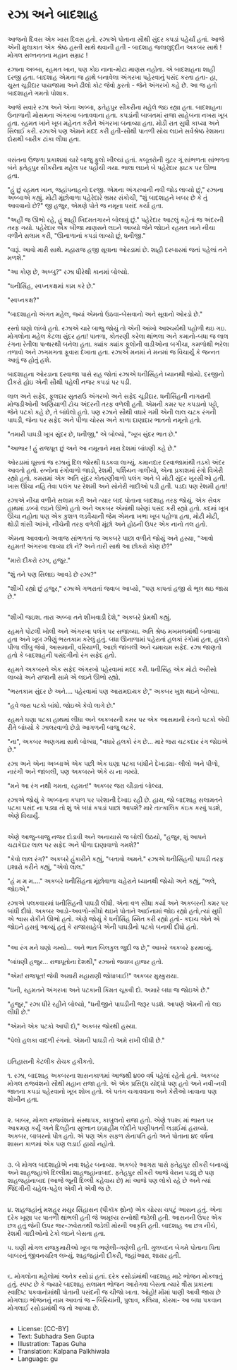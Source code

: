 # રઝા અને બાદશાહ

##
આજનો દિવસ એક ખાસ દિવસ હતો. રઝાએ પોતાના સૌથી સુંદર કપડાં પહેર્યાં હતાં. આજે એની મુલાકાત એક શ્રેષ્ઠ હસ્તી સાથે થવાની હતી - બાદશાહ જલાલુદ્દીન અકબર સાથે ! મોગલ સલ્તનતના મહાન સમ્રાટ !

રઝાના અબ્બા, રહમત ખાન, પણ કોઇ નાના-મોટા માણસ નહોતા. એ બાદશાહના શાહી દરજી હતા. બાદશાહ એમના જ હાથે બનાવેલા અંગરખા પહેરવાનું પસંદ કરતા હતા- હા, ચુસ્ત ચૂડીદાર પાયજામા અને ઢીલો કોટ જેવો કુરતો - જેને અંગરખો કહે છે. આ જ હતો બાદશાહને ગમતો પોશાક.

આજે સવારે રઝા અને એના અબ્બા, ફતેહપુર સીકરીના મહેલે જઇ રહ્યા હતા. બાદશાહના ઉનાળાની મોસમના અંગરખા બતાવવાના હતા. કપડાંની બાબતમાં રાજા સાહેબના નખરા ખૂબ હતા. રહમત ખાને ખૂબ મહેનત કરીને અંગરખા બનાવ્યા હતા. મોડી રાત સુધી કાપ્યા અને સિલાઈ કરી. રઝાએ પણ એમને મદદ કરી હતી-સૌથી પાતળી સોય લઇને સર્વશ્રેષ્ઠ રેશમના દોરાથી બારીક ટાંકા લીધા હતા.

##
વસંતના ઉજળા પ્રકાશમાં ચારે બાજુ ફુલો ખીલ્યાં હતાં. કબૂતરોની ગુટર ગૂં સાંભળતા સાંભળતા બંને ફતેહપુર સીકરીના મહેલ પર પહોંચી ગયા. ભાલા લઇને બે પહેરેદાર ફાટક પર ઊભા હતા.

"હું છું રહમત ખાન, જહાંપનાહનો દરજી. એમના અંગરખાની નવી જોડ લાવ્યો છું," રઝાના અબ્બાએ કહ્યું. મોટી મૂંછોવાળા પહેરેદારે ભ્રમર સંકોચી, "શું બાદશાહને ખબર છે કે તું આવવાનો છે?" જી હજુર, એમણે પોતે જ નમૂના પસંદ કર્યા હતા.

"અહીં જ ઊભો રહે, હું શાહી ખિદમતગારને બોલાવું છું." પહેરેદાર આટલું કહેતાં જ અંદરની તરફ ગયો. પહેરેદાર એક બીજા માણસને લઇને આવ્યો જેને જોઇને રહમત ખાને નીચા વળીને સલામ કરી, "ઊનાળાનાં કપડાં લાવ્યો છું, ધનીજી."

"વારૂં. આવો મારી સાથે. મહારાજ હજી સૂવાના ઓરડામાં છે. શાહી દરબારમાં જતાં પહેલાં તને મળશે."

"આ કોણ છે, અબ્બુ?" રઝા ધીરેથી કાનમાં બોલ્યો.

"ધનીસિંહ, સ્વપ્નકક્ષમાં કામ કરે છે."

"સ્વપ્નકક્ષ?"

"બાદશાહનો અંગત મહેલ, જ્યાં એમનો ઉઠવા-બેસવાનો અને સૂવાનો ઓરડો છે."

રસ્તો ઘણો લાંબો હતો. રઝાએ ચારે બાજુ જોયું તો એની આંખો આશ્ચર્યથી પહોળી થઇ ગઇ. મોગલોના મહેલ કેટલા સુંદર હતા! પાતળા, કોતરણી કરેલા થાંભલા અને કમાનો-બધા જ લાલ રંગના રેતીલા પત્થરથી બનેલા હતા. ક્યાંક ક્યાંક ફૂલોની વાડીઓના બગીચા, કમળોથી ભરેલા તળાવો અને ઝગમગતા ફૂવારા દેખાતા હતા. રઝાએ મનમાં ને મનમાં જ વિચાર્યું કે જન્નત આવું જ હોતું હશે. 

બાદશાહના ઓરડાના દરવાજા પાસે રાહ જોતાં રઝાએ ધનીસિંહને ધ્યાનથી જોયો. દરજીનો દીકરો હોઇ એની સૌથી પહેલી નજર કપડાં પર પડી.

લાલ અને સફેદ, ફૂલદાર સુતરાઉ અંગરખો અને સફેદ ચૂડીદાર. ધનીસિંહની નાગરાની મોજડીઓની અણિયાળી ટોચ અંદરની તરફ વળેલી હતી. એમની કમર પર કપડાનો પટ્ટો, જેને પટકો કહે છે, તે બાંધેલો હતો. પણ રઝાને સૌથી વધારે ગમી એની લાલ ચટક રંગની પાઘડી, જેના પર સફેદ અને પીળા ચોરસ અને કાળા દાણાદાર ભાતનો નમૂનો હતો.

"તમારી પાઘડી ખૂબ સુંદર છે, ધનીજી," એ બોલ્યો, "ખૂબ સુંદર ભાત છે."

"આભાર ! હું રાજપૂત છું અને આ નમૂનાને મારા દેશમાં બાંધણી કહે છે."

ઓરડામાં ઘૂસતાં જ રઝાનું દિલ જોરથી ધડકવા લાગ્યું. કમાનદાર દરવાજામાંથી તડકો અંદર આવતો હતો. રત્નોના રંગોવાળો જાડો, રેશમી, પર્શિયન ગાલીચો, એના પ્રકાશમાં રંગો વિખેરી રહ્યો હતો. કમરામાં એક અતિ સુંદર કોતરણીવાળો પલંગ અને બે મોટી સુંદર ખુરસીઓ હતી. ખાસ ઊંચા નહિ તેવા પલંગ પર રેશમી અને સોનેરી ગાદીઓ પડી હતી. પડદા પણ રેશમી હતા!

રઝાએ નીચા વળીને સલામ કરી અને ત્યાર બાદ પોતાના બાદશાહ તરફ જોયું. એક સેવક હાથમાં ડબ્બો લઇને ઊભો હતો અને અકબર એમાંથી ઘરેણાં પસંદ કરી રહ્યો હતો. કદમાં ખૂબ ઊંચા નહોતા પણ એક કુશળ લડવૈયાની જેમ એમના ખભા ખૂબ પહોળા હતા, મોટી મોટી, થોડી ત્રાંસી આંખો, નીચેની તરફ વળેલી મૂંછો અને હોઠની ઉપર એક નાનો તલ હતો.

એમના આવવાનો અવાજ સાંભળતાં જ અકબરે પાછા વળીને જોયું અને હસ્યા, "આવો રહમત! અંગરખા લાવ્યા છો ને? અને તારી સાથે આ છોકરો કોણ છે?"

"મારો દીકરો રઝા, હજુર."

"શું તને પણ સિલાઇ આવડે છે રઝા?"

"શીખી રહ્યો છું હજુર," રઝાએ ગભરાતાં જવાબ આપ્યો, "પણ કાપતાં હજી યે ભૂલ થઇ જાય છે."

##
"શીખી જઇશ. તારા અબ્બા તને શીખવાડી દેશે," અકબરે પ્રેમથી કહ્યું.

રહમતે પોટલી ખોલી અને અંગરખા પલંગ પર સજાવ્યા. અતિ શ્રેષ્ઠ મખમલમાંથી બનાવ્યા હતા અને ખૂબ ઝીણું ભરતકામ કરેલું હતું. બધા ઊનાળામાં પહેરાતાં હલકાં રંગોમાં હતા, હલકો પીળા લીંબુ જેવો, આસમાની, વરિયાળી, આછો જાંબલી અને ચમાચમ સફેદ. રઝા જાણતો હતો કે બાદશાહની પસંદગીનો રંગ સફેદ હતો.

રહમતે અકબરને એક સફેદ અંગરખો પહેરવામાં મદદ કરી. ધનીસિંહ એક મોટો અરીસો લાવ્યો અને રાજાની સામે એ લઇને ઊભો રહ્યો.

"ભરતકામ સુંદર છે અને.... પહેરવામાં પણ આરામદાયક છે," અકબર ખુશ થઇને બોલ્યા.

"હવે જરા પટકો બાંધો. જોઇએ કેવો લાગે છે."

રહમતે ઘણા પટકા હાથમાં લીધા અને અકબરની કમર પર એક આસમાની રંગનો પટકો એવી રીતે બાંધ્યો કે ઝાલરવાળો છેડો આગળની બાજુ લટકે.

"ના", અકબર અણગમા સાથે બોલ્યા, "વધારે હલકો રંગ છે... મારે જરા ચટકદાર રંગ જોઇએ છે."

રઝા અને એના અબ્બાએ એક પછી એક ઘણા પટકા બાંધીને દેખાડ્યા- લીલો અને પીળો, નારંગી અને જાંબલી, પણ અકબરને એકે ય ના ગમ્યો.

"મને આ રંગ નથી ગમતા, રહમત!" અકબર જરા ચીડાતાં બોલ્યા.

રઝાએ જોયું કે અબ્બાના કપાળ પર પરેશાની દેખાઇ રહી છે. હાય, જો બાદશાહ સલામતને પટકા પસંદ ના પડ્યા તો શું એ બધાં કપડાં પાછાં આપશે? મારે તાત્કાલિક કંઇક કરવું પડશે, એણે વિચાર્યું.

##
એણે આજુ-બાજુ નજર દોડાવી અને અનાયાસે જ બોલી ઉઠયો, "હજુર, શું આપને ચટાકેદાર લાલ પર સફેદ અને પીળા દાણાવાળો ગમશે?"

"કેવો લાલ રંગ?" અકબરે હુંકારીને કહ્યું, "બતાવો અમને." રઝાએ ધનીસિંહની પાઘડી તરફ ઇશારો કરીને કહ્યું, "એવો લાલ."

"હં મ મ મ...." અકબરે ધનીસિંહના મૂંછોવાળા ચહેરાને ધ્યાનથી જોયો અને કહ્યું, "ભલે, જોઇએ."

રઝાએ પલકવારમાં ધનીસિંહની પાઘડી લીધી. એના વળ સીધા કર્યા અને અકબરની કમર પર બાંધી દીધો. અકબર આડો-અવળો-સીધો થઇને પોતાને આઈનામાં જોઇ રહ્યો હતો,ત્યાં સુધી એ શ્વાસ રોકીને ઊભો હતો. એણે જોયું કે ધનીસિંહ સ્મિત કરી રહ્યો હતો- કદાચ એને એ જોઇને હસવું આવ્યું હતું કે રાજાસાહેબે એની પાઘડીનો પટકો બનાવી દીધો હતો.

##
"આ રંગ મને ઘણો ગમ્યો... અને ભાત બિલકુલ જુદી જ છે," આખરે અકબરે ફરમાવ્યું.

  "બાંધણી હજુર... રાજપૂતોના દેશથી," રઝાનો જવાબ હાજર હતો.

"એમ! રાજપૂત! જેવી અમારી મહારાણી જોધાબાઈ!" અકબર મુસ્કુરાયા.

"ધની, રહમતને અંગરખા અને પટકાની કિંમત ચૂકવી દો. અમારે બધા જ જોઇએ છે."

"હજુર," રઝા ધીરે રહીને બોલ્યો, "ધનીજીને પાઘડીની જરૂર પડશે. આપણે એમની તો લઇ લીધી છે."

"એમને એક પટકો આપી દો," અકબર જોરથી હસ્યા.

"પેલો હલકા વાદળી રંગનો. એમની પાઘડી તો અમે રાખી લીધી છે."

##
ઇતિહાસની કેટલીક રોચક હકીકતો.

૧. રઝા, બાદશાહ અકબરના શાસનકાળમાં આજથી ૪૦૦ વર્ષ પહેલાં રહેતો હતો. અકબર મોગલ રાજવંશનો સૌથી મહાન રાજા હતો. એ એક પ્રસિદ્ધ યોદ્ધો પણ હતો અને નવી-નવી જાતના કપડાં પહેરવાનો ખૂબ શોખ હતો. એ પતંગ ચગાવવાના અને કેરીઓ ખાવાના પણ શોખીન હતા.

##
૨. બાબર, મોગલ રાજવંશનો સંસ્થાપક, કાબુલનો રાજા હતો. એણે ૧૫૨૬ માં ભારત પર આક્રમણ કર્યું અને દિલ્હીના સુલ્તાન ઇબ્રાહીમ લોદીને પાણીપતની લડાઈમાં હરાવ્યો. અકબર, બાબરનો પૌત્ર હતો. એ પણ એક સફળ સેનાપતિ હતો અને પોતાના ૪૯ વર્ષના શાસન કાળમાં એક પણ લડાઈ હાર્યો નહોતો.

##
૩. બે મોગલ બાદશાહોએ નવા શહેર બનાવ્યા. અકબરે આગરા પાસે ફતેહપુર સીકરી બનાવ્યું અને શાહજહાંએ દિલ્લીમાં શાહજહાંનાબાદ. ફતેહપુર સીકરી આજે વેરાન પડ્યું છે પણ શાહજહાંનાબાદ (આજે જૂની દિલ્લી કહેવાય છે) માં આજે પણ લોકો રહે છે અને ત્યાં જિંદગીની ચહેલ-પહેલ એવી ને એવી જ છે.

##
૪. શાહજહાંનું મશહૂર મયુર સિંહાસન (પીકૉક થ્રોન) એક ચોરસ ચપટું આસન હતું. એના દરેક ખૂણા પર પાતળી થાંભલી હતી જે અમૂલ્ય રત્નોથી જડેલી હતી. આસનની ઉપર એક છત્ર હતું જેની ઉપર જર-ઝવેરાતથી જડેલી મોરની આકૃતિ હતી. બાદશાહ આ છત્ર નીચે, રેશમી ગાદીઓનો ટેકો લઇને બેસતા હતા.

૫. ઘણી મોગલ રાજકુમારીઓ ખૂબ જ ભણેલી-ગણેલી હતી. ગુલબદન બેગમે પોતાના પિતા બાબરનું જીવનચરિત્ર લખ્યું. શાહજહાંની દીકરી, જહાંઆરા, શાયર હતી.

##
૬. મોગલોના મહેલોમાં અનેક રસોડાં હતાં. દરેક રસોડાંમાંથી બાદશાહ માટે ભોજન મોકલાતું હતું. સ્પષ્ટ છે કે જ્યારે બાદશાહ સલામત ભોજન આરોગવા બેસતા ત્યારે ત્રીસ પ્રકારના સ્વાદિષ્ટ પકવાનોમાંથી પોતાની પસંદની જ ચીજો ખાતા. ઓહો! મોંમાં પાણી આવી જાય છે મોગલાઇ ભોજનનું નામ આવતાં જ – બિરિયાની, પુલાવ, કલિયા, કોરમા- આ બધા પકવાન મોગલાઈ રસોડામાંથી જ તો આવ્યા છે.

##
* License: [CC-BY]
* Text: Subhadra Sen Gupta
* Illustration: Tapas Guha
* Translation: Kalpana Palkhiwala
* Language: gu
